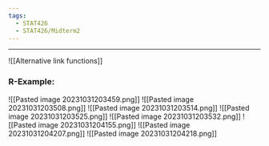 ```yaml
---
tags:
  - STAT426
  - STAT426/Midterm2
---
```

---
![[Alternative link functions]]

### R-Example:

![[Pasted image 20231031203459.png]]
![[Pasted image 20231031203508.png]]
![[Pasted image 20231031203514.png]]
![[Pasted image 20231031203525.png]]
![[Pasted image 20231031203532.png]]
![[Pasted image 20231031204155.png]]
![[Pasted image 20231031204207.png]]
![[Pasted image 20231031204218.png]]
